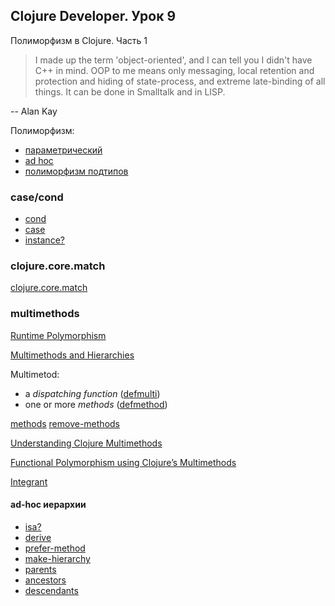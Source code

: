 ## Clojure Developer. Урок 9

Полиморфизм в Clojure. Часть 1

> I made up the term 'object-oriented', and I can tell you I didn't have C++ in mind.
> OOP to me means only messaging, local retention and protection and hiding of state-process, and extreme late-binding of all things. It can be done in Smalltalk and in LISP.

-- Alan Kay

Полиморфизм:

* [параметрический](https://ru.wikipedia.org/wiki/Параметрический_полиморфизм)
* [ad hoc](https://ru.wikipedia.org/wiki/Полиморфизм_(информатика)#Специальный_полиморфизм)
* [полиморфизм подтипов](https://ru.wikipedia.org/wiki/Полиморфизм_(информатика)#Полиморфизм_подтипов)

### case/cond

* [cond](https://clojuredocs.org/clojure.core/cond)
* [case](https://clojuredocs.org/clojure.core/case)
* [instance?](https://clojuredocs.org/clojure.core/instance_q)

### clojure.core.match

[clojure.core.match](https://github.com/clojure/core.match)

### multimethods

[Runtime Polymorphism](https://clojure.org/about/runtime_polymorphism)

[Multimethods and Hierarchies](https://clojure.org/reference/multimethods)

Multimetod:

* a *dispatching function* ([defmulti](https://clojuredocs.org/clojure.core/defmulti))
* one or more *methods* ([defmethod](https://clojuredocs.org/clojure.core/defmethod))

[methods](https://clojuredocs.org/clojure.core/remove-method)
[remove-methods](https://clojuredocs.org/clojure.core/remove-method)

[Understanding Clojure Multimethods](https://dev.to/kelvinmai/understanding-clojure-multimethods-2cd0)

[Functional Polymorphism using Clojure’s Multimethods](https://ilanuzan.medium.com/functional-polymorphism-using-clojures-multimethods-825c6f3666e6)

[Integrant](https://github.com/weavejester/integrant#usage)

#### ad-hoc иерархии

* [isa?](https://clojuredocs.org/clojure.core/isa_q)
* [derive](https://clojuredocs.org/clojure.core/derive)
* [prefer-method](https://clojuredocs.org/clojure.core/prefer-method)
* [make-hierarchy](https://clojuredocs.org/clojure.core/make-hierarchy)
* [parents](https://clojuredocs.org/clojure.core/parents)
* [ancestors](https://clojuredocs.org/clojure.core/ancestors)
* [descendants](https://clojuredocs.org/clojure.core/descendants)
